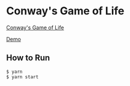 # Conway's Game of Life

[Conway's Game of Life](https://en.wikipedia.org/wiki/Conway%27s_Game_of_Life)

[Demo](https://conway-game-of-life.netlify.com/)

## How to Run

```shell
$ yarn
$ yarn start
```
